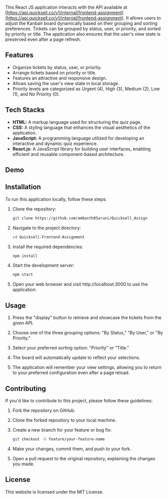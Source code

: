 This React JS application interacts with the API available at [https://api.quicksell.co/v1/internal/frontend-assignment](https://api.quicksell.co/v1/internal/frontend-assignment). It allows users to adjust the Kanban board dynamically based on their grouping and sorting preferences. Tickets can be grouped by status, user, or priority, and sorted by priority or title. The application also ensures that the user's view state is preserved even after a page refresh.

## Features

- Organize tickets by status, user, or priority.
- Arrange tickets based on priority or title.
- Features an attractive and responsive design.
- Allows saving the user's view state in local storage.
- Priority levels are categorized as Urgent (4), High (3), Medium (2), Low (1), and No Priority (0).


## Tech Stacks
- **HTML:** A markup language used for structuring the quiz page.  
- **CSS:** A styling language that enhances the visual aesthetics of the application.  
- **JavaScript:** A programming language utilized for developing an interactive and dynamic quiz experience.  
- **React.js:** A JavaScript library for building user interfaces, enabling efficient and reusable component-based architecture.  


## Demo




## Installation

To run this application locally, follow these steps:

1. Clone the repository:
   ```bash
   git clone https://github.com/ambasth05aruni/Quicksell_Assign
   ```

2. Navigate to the project directory:
    ```bash
    cd Quicksell-Frontend-Assignment
    ```

3. Install the required dependencies:
    ```bash
    npm install
    ```
4. Start the development server:
    ```bash
    npm start
    ```
5. Open your web browser and visit http://localhost:3000 to use the application.


## Usage

1. Press the "display" button to retrieve and showcase the tickets from the given API.  

2. Choose one of the three grouping options: "By Status," "By User," or "By Priority."  

3. Select your preferred sorting option: "Priority" or "Title."  

4. The board will automatically update to reflect your selections.  

5. The application will remember your view settings, allowing you to return to your preferred configuration even after a page reload.  


## Contributing

If you'd like to contribute to this project, please follow these guidelines:

1. Fork the repository on GitHub.

2. Clone the forked repository to your local machine.

3. Create a new branch for your feature or bug fix:

   ```bash
   git checkout -b feature/your-feature-name
   ```
4. Make your changes, commit them, and push to your fork.

5. Open a pull request to the original repository, explaining the changes you made.

## License
This website is licensed under the MIT License.

